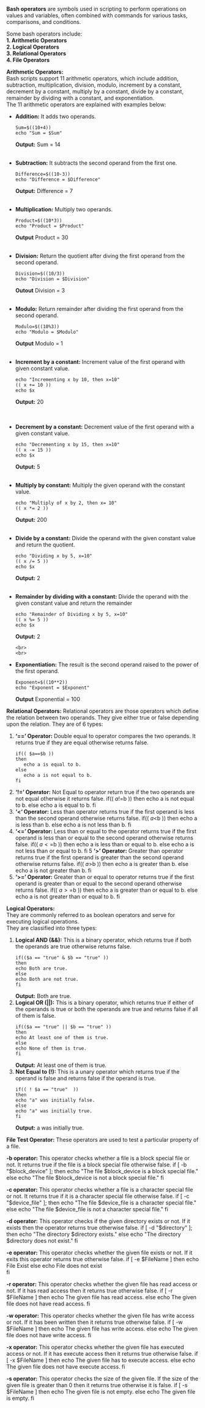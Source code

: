 **Bash operators** are symbols used in scripting to perform operations on values and variables, often combined with commands for various tasks, comparisons, and conditions.

Some bash operators include: <br>
**1. Arithmetic Operators** <br>
**2. Logical Operators** <br>
**3. Relational Operators** <br>
**4. File Operators**

**Arithmetic Operators:** <br>
   Bash scripts support 11 arithmetic operators, which include addition, subtraction, multiplication, division, modulo, increment by a constant, decrement by a constant, multiply by a constant, divide by a constant, remainder by dividing with a constant, and exponentiation. <br>
   The 11 arithmetic operators are explained with examples below: <br>
   - **Addition:** It adds two operands. <br>
      ```
      Sum=$((10+4))  
      echo "Sum = $Sum"
      ```
      **Output:**
      Sum = 14
      <br>
      <br>
   - **Subtraction:** It subtracts the second operand from the first one.
      ```
      Difference=$((10-3))  
      echo "Difference = $Difference"
      ```
      **Output:**
      Difference = 7 
      <br>
      <br>
   - **Multiplication:** Multiply two operands.
      ```
      Product=$((10*3))  
      echo "Product = $Product" 
      ```
      **Output**
      Product = 30
      <br>
      <br>
   - **Division:** Return the quotient after diving the first operand from the second operand.
      ```
      Division=$((10/3))
      echo "Division = $Division"
      ```
      **Outout**
      Division = 3
      <br>
      <br>
   - **Modulo:** Return remainder after dividing the first operand from the second operand.
      ```
      Modulo=$((10%3))  
      echo "Modulo = $Modulo"
      ```
      **Output**
      Modulo = 1
     <br>
     <br>
- **Increment by a constant:** Increment value of the first operand with given constant value.
     ```
     echo "Incrementing x by 10, then x=10"  
     (( x += 10 ))    
     echo $x
     ```
     **Output:** 20  
     <br>
     <br>
- **Decrement by a constant:** Decrement value of the first operand with a given constant value.
     ```
     echo "Decrementing x by 15, then x=10"  
     (( x -= 15 ))  
     echo $x  
     ```
     **Output:** 5
     <br>
     <br>
- **Multiply by constant:** Multiply the given operand with the constant value.
     ```
     echo "Multiply of x by 2, then x= 10"  
     (( x *= 2 ))
     ```
     **Output:** 200
     <br>
     <br>
- **Divide by a constant:** Divide the operand with the given constant value and return the quotient.
     ```
     echo "Dividing x by 5, x=10"  
     (( x /= 5 ))  
     echo $x 
     ```
     **Output:** 2
     <br>
     <br>
- **Remainder by dividing with a constant:** Divide the operand with the given constant value and return the remainder
     ```
     echo "Remainder of Dividing x by 5, x=10"  
     (( x %= 5 ))  
     echo $x  
     ```
     **Output:** 2
  
      <br>
      <br>
- **Exponentiation:** The result is the second operand raised to the power of the first operand.
     ```
     Exponent=$((10**2))  
     echo "Exponent = $Exponent"
     ```
     **Output**
     Exponential = 100

**Relational Operators:**
   Relational operators are those operators which define the relation between two operands. They give either true or false depending upon the relation. They are of 6 types:

   1. **‘==’ Operator:** Double equal to operator compares the two operands. It returns true if they are equal otherwise returns false.
      ```
      if(( $a==$b )) 
      then 
         echo a is equal to b. 
      else  
         echo a is not equal to b. 
      fi
      ```
   2. **‘!=’ Operator:** Not Equal to operator return true if the two operands are not equal otherwise it returns false.
       if(( $a!=$b )) 
       then 
          echo a is not equal to b. 
       else
          echo a is equal to b. 
   fi 
   3. **‘<‘ Operator:** Less than operator returns true if the first operand is less than the second operand otherwise returns false.
      if(( $a<$b )) 
      then 
         echo a is less than b. 
      else
         echo a is not less than b. 
      fi 
   4. **‘<=’ Operator:** Less than or equal to the operator returns true if the first operand is less than or equal to the second operand otherwise returns false.
      if(( $a<=$b )) 
      then 
         echo a is less than or equal to b. 
      else
         echo a is not less than or equal to b. 
   fi 
   5 **‘>’ Operator:** Greater than operator returns true if the first operand is greater than the second operand otherwise returns false.
      if(( $a>$b )) 
      then 
         echo a is greater than b. 
      else
         echo a is not greater than b. 
   fi 
   6. **‘>=’ Operator:** Greater than or equal to operator returns true if the first operand is greater than or equal to the second operand otherwise returns false.
        if(( $a>=$b )) 
        then 
            echo a is greater than or equal to b. 
        else
            echo a is not greater than or equal to b. 
        fi 
   
**Logical Operators:** <br>
   They are commonly referred to as boolean operators and serve for executing logical operations. <br> 
   They are classified into three types:
   
   1. **Logical AND (&&):** This is a binary operator, which returns true if both the operands are true otherwise returns false. <br>
      ```
      if(($a == "true" & $b == "true" )) 
      then 
      echo Both are true. 
      else
      echo Both are not true. 
      fi
      ```
      **Output:** Both are true.
   2. **Logical OR (||):** This is a binary operator, which returns true if either of the operands is true or both the operands are true and returns false if all of them is false.
      ```
      if(($a == "true" || $b == "true" )) 
      then 
      echo At least one of them is true. 
      else
      echo None of them is true.
      fi 
      ```
      **Output:** At least one of them is true.
   3. **Not Equal to (!):** This is a unary operator which returns true if the operand is false and returns false if the operand is true.
      ```
      if(( ! $a == "true"  )) 
      then 
      echo "a" was initially false. 
      else
      echo "a" was initially true. 
      fi 
      ```
      **Output:** a was initially true.

**File Test Operator:** These operators are used to test a particular property of a file.

   **-b operator:** This operator checks whether a file is a block special file or not. It returns true if the file is a block special file otherwise false.
      if [ -b "$block_device" ]; then
         echo "The file $block_device is a block special file."
      else
         echo "The file $block_device is not a block special file."
      fi

   **-c operator:** This operator checks whether a file is a character special file or not. It returns true if it is a character special file otherwise false.
      if [ -c "$device_file" ]; then
         echo "The file $device_file is a character special file."
      else
         echo "The file $device_file is not a character special file."
      fi
      
   **-d operator:** This operator checks if the given directory exists or not. If it exists then the operator returns true otherwise false.
      if [ -d "$directory" ]; then
         echo "The directory $directory exists."
      else
         echo "The directory $directory does not exist."
      fi
   
   **-e operator:** This operator checks whether the given file exists or not. If it exits this operator returns true otherwise false.
      if [ -e $FileName ] 
       then 
          echo File Exist 
       else
          echo File does not exist    
       fi 
  
   **-r operator:** This operator checks whether the given file has read access or not. If it has read access then it returns true otherwise false.
      if [ -r $FileName ] 
      then 
         echo The given file has read access. 
      else
         echo The given file does not have read access. 
      fi 
   
   **-w operator:** This operator checks whether the given file has write access or not. If it has been written then it returns true otherwise false.
      if [ -w $FileName ] 
      then 
         echo The given file has write access. 
      else
         echo The given file does not have write access. 
      fi 
   
   **-x operator:** This operator checks whether the given file has executed access or not. If it has execute access then it returns true otherwise false.
      if [ -x $FileName ] 
      then 
         echo The given file has to execute access. 
      else
         echo The given file does not have execute access. 
      fi 
   
   **-s operator:** This operator checks the size of the given file. If the size of the given file is greater than 0 then it returns true otherwise it is false.
      if [ -s $FileName ] 
      then 
         echo The given file is not empty. 
      else
         echo The given file is empty. 
      fi 


  

  

  

  

   
   
